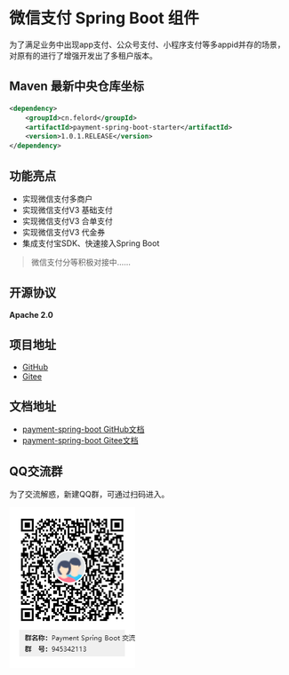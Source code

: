 # 微信支付 Spring Boot 组件 

为了满足业务中出现app支付、公众号支付、小程序支付等多appid并存的场景，对原有的进行了增强开发出了多租户版本。

## Maven 最新中央仓库坐标

```xml
<dependency>
    <groupId>cn.felord</groupId>
    <artifactId>payment-spring-boot-starter</artifactId>
    <version>1.0.1.RELEASE</version>
</dependency>
```

## 功能亮点
- 实现微信支付多商户
- 实现微信支付V3 基础支付
- 实现微信支付V3 合单支付
- 实现微信支付V3 代金券
- 集成支付宝SDK、快速接入Spring Boot 
> 微信支付分等积极对接中……
## 开源协议
**Apache 2.0**

## 项目地址
- [GitHub](https://github.com/NotFound403/payment-spring-boot)
- [Gitee](https://gitee.com/felord/payment-spring-boot)

## 文档地址
- [payment-spring-boot GitHub文档](https://notfound403.github.io/payment-spring-boot)
- [payment-spring-boot Gitee文档](https://felord.gitee.io/payment-spring-boot)
 
## QQ交流群
为了交流解惑，新建QQ群，可通过扫码进入。

![QQ交流群](./docs/img/qqun.png)